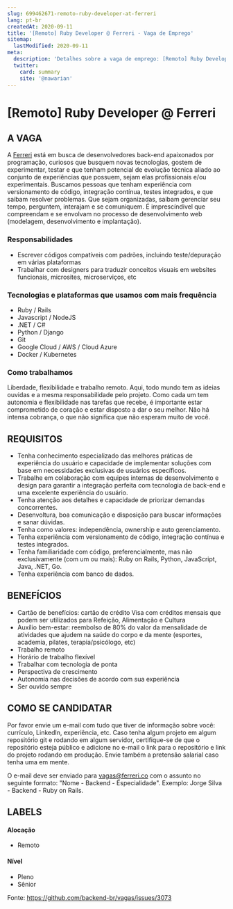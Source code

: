 ```yaml
---
slug: 699462671-remoto-ruby-developer-at-ferreri
lang: pt-br
createdAt: 2020-09-11
title: '[Remoto] Ruby Developer @ Ferreri - Vaga de Emprego'
sitemap:
  lastModified: 2020-09-11
meta:
  description: 'Detalhes sobre a vaga de emprego: [Remoto] Ruby Developer @ Ferreri'
  twitter:
    card: summary
    site: '@nawarian'
---
```


# [Remoto] Ruby Developer @ Ferreri

## A VAGA

A [Ferreri](http://ferreri.co) está em busca de desenvolvedores back-end apaixonados por programação, curiosos que busquem novas tecnologias, gostem de experimentar, testar e que tenham potencial de evolução técnica aliado ao conjunto de experiências que possuem, sejam elas profissionais e/ou experimentais. Buscamos pessoas que tenham experiência com versionamento de código, integração contínua, testes integrados, e que saibam resolver problemas. Que sejam organizadas, saibam gerenciar seu tempo, perguntem, interajam e se comuniquem. É imprescíndivel que compreendam e se envolvam no processo de desenvolvimento web (modelagem, desenvolvimento e implantação).

### Responsabilidades

- Escrever códigos compatíveis com padrões, incluindo teste/depuração em várias plataformas
- Trabalhar com designers para traduzir conceitos visuais em websites funcionais, microsites, microserviços, etc

### Tecnologias e plataformas que usamos com mais frequência

- Ruby / Rails
- Javascript / NodeJS
- .NET / C#
- Python / Django
- Git
- Google Cloud / AWS / Cloud Azure
- Docker / Kubernetes

### Como trabalhamos

Liberdade, flexibilidade e trabalho remoto. Aqui, todo mundo tem as ideias ouvidas e a mesma responsabilidade pelo projeto. Como cada um tem autonomia e flexibilidade nas tarefas que recebe, é importante estar comprometido de coração e estar disposto a dar o seu melhor. Não há intensa cobrança, o que não significa que não esperam muito de você.

## REQUISITOS

- Tenha conhecimento especializado das melhores práticas de experiência do usuário e capacidade de implementar soluções com base em necessidades exclusivas de usuários específicos.
- Trabalhe em colaboração com equipes internas de desenvolvimento e design para garantir a integração perfeita com tecnologia de back-end e uma excelente experiência do usuário.
- Tenha atenção aos detalhes e capacidade de priorizar demandas concorrentes.
- Desenvoltura, boa comunicação e disposição para buscar informações e sanar dúvidas.
- Tenha como valores: independência, ownership e auto gerenciamento.
- Tenha experiência com versionamento de código, integração contínua e testes integrados.
- Tenha familiaridade com código, preferencialmente, mas não exclusivamente (com um ou mais): Ruby on Rails, Python,  JavaScript, Java, .NET, Go.
- Tenha experiência com banco de dados.

## BENEFÍCIOS

- Cartão de benefícios: cartão de crédito Visa com créditos mensais que podem ser utilizados para Refeição, Alimentação e Cultura
- Auxílio bem-estar: reembolso de 80% do valor da mensalidade de atividades que ajudem na saúde do corpo e da mente (esportes, academia, pilates, terapia/psicólogo, etc) 
- Trabalho remoto
- Horário de trabalho flexível
- Trabalhar com tecnologia de ponta
- Perspectiva de crescimento
- Autonomia nas decisões de acordo com sua experiência
- Ser ouvido sempre

## COMO SE CANDIDATAR

Por favor envie um e-mail com tudo que tiver de informação sobre você: currículo, LinkedIn, experiência, etc. Caso tenha algum projeto em algum repositório git e rodando em algum servidor, certifique-se de que o repositório esteja público e adicione no e-mail o link para o repositório e link do projeto rodando em produção. Envie também a pretensão salarial caso tenha uma em mente.

O e-mail deve ser enviado para vagas@ferreri.co com o assunto no seguinte formato: "Nome - Backend - Especialidade".
Exemplo: Jorge Silva - Backend - Ruby on Rails.

## LABELS

#### Alocação
- Remoto

#### Nível
- Pleno
- Sênior

Fonte: https://github.com/backend-br/vagas/issues/3073